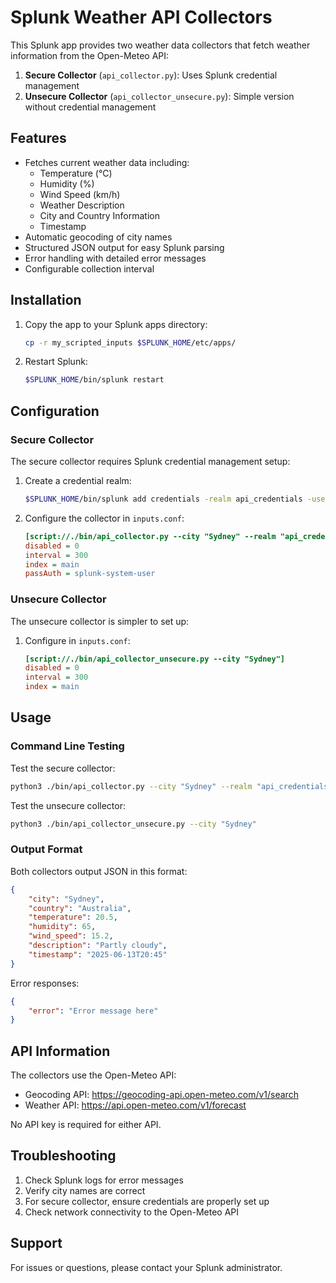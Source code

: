 # Splunk Weather API Collectors

This Splunk app provides two weather data collectors that fetch weather information from the Open-Meteo API:

1. **Secure Collector** (`api_collector.py`): Uses Splunk credential management
2. **Unsecure Collector** (`api_collector_unsecure.py`): Simple version without credential management

## Features

- Fetches current weather data including:
  - Temperature (°C)
  - Humidity (%)
  - Wind Speed (km/h)
  - Weather Description
  - City and Country Information
  - Timestamp
- Automatic geocoding of city names
- Structured JSON output for easy Splunk parsing
- Error handling with detailed error messages
- Configurable collection interval

## Installation

1. Copy the app to your Splunk apps directory:
   ```bash
   cp -r my_scripted_inputs $SPLUNK_HOME/etc/apps/
   ```

2. Restart Splunk:
   ```bash
   $SPLUNK_HOME/bin/splunk restart
   ```

## Configuration

### Secure Collector

The secure collector requires Splunk credential management setup:

1. Create a credential realm:
   ```bash
   $SPLUNK_HOME/bin/splunk add credentials -realm api_credentials -username api_user -password your_password
   ```

2. Configure the collector in `inputs.conf`:
   ```ini
   [script://./bin/api_collector.py --city "Sydney" --realm "api_credentials" --username "api_user"]
   disabled = 0
   interval = 300
   index = main
   passAuth = splunk-system-user
   ```

### Unsecure Collector

The unsecure collector is simpler to set up:

1. Configure in `inputs.conf`:
   ```ini
   [script://./bin/api_collector_unsecure.py --city "Sydney"]
   disabled = 0
   interval = 300
   index = main
   ```

## Usage

### Command Line Testing

Test the secure collector:
```bash
python3 ./bin/api_collector.py --city "Sydney" --realm "api_credentials" --username "api_user"
```

Test the unsecure collector:
```bash
python3 ./bin/api_collector_unsecure.py --city "Sydney"
```

### Output Format

Both collectors output JSON in this format:
```json
{
    "city": "Sydney",
    "country": "Australia",
    "temperature": 20.5,
    "humidity": 65,
    "wind_speed": 15.2,
    "description": "Partly cloudy",
    "timestamp": "2025-06-13T20:45"
}
```

Error responses:
```json
{
    "error": "Error message here"
}
```

## API Information

The collectors use the Open-Meteo API:
- Geocoding API: https://geocoding-api.open-meteo.com/v1/search
- Weather API: https://api.open-meteo.com/v1/forecast

No API key is required for either API.

## Troubleshooting

1. Check Splunk logs for error messages
2. Verify city names are correct
3. For secure collector, ensure credentials are properly set up
4. Check network connectivity to the Open-Meteo API

## Support

For issues or questions, please contact your Splunk administrator. 